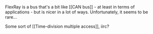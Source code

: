 FlexRay is a bus that's a bit like [[CAN bus]] - at least in terms of applications - but is nicer in a lot of ways. Unfortunately, it seems to be rare...

Some sort of [[Time-division multiple access]], iirc?